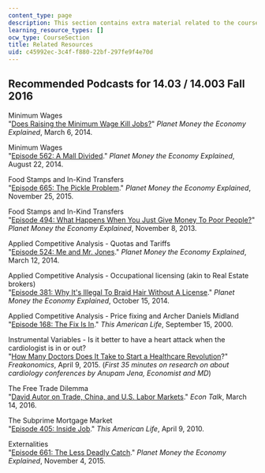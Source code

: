 ```yaml
---
content_type: page
description: This section contains extra material related to the course.
learning_resource_types: []
ocw_type: CourseSection
title: Related Resources
uid: c45992ec-3c4f-f880-22bf-297fe9f4e70d
---
```


Recommended Podcasts for 14.03 / 14.003 Fall 2016
-------------------------------------------------

Minimum Wages  
"[Does Raising the Minimum Wage Kill Jobs?](http://www.npr.org/sections/money/2014/03/06/286861541/does-raising-the-minimum-wage-kill-jobs)" _Planet Money the Economy Explained_, March 6, 2014.

Minimum Wages  
"[Episode 562: A Mall Divided](http://www.npr.org/sections/money/2014/08/22/342232976/episode-562-a-mall-divided)." _Planet Money the Economy Explained_, August 22, 2014.

Food Stamps and In-Kind Transfers  
"[Episode 665: The Pickle Problem](http://www.npr.org/player/embed/457429587/457430507)." _Planet Money the Economy Explained_, November 25, 2015.

Food Stamps and In-Kind Transfers  
"[Episode 494: What Happens When You Just Give Money To Poor People?](http://www.npr.org/sections/money/2013/11/08/243967328/episode-494-what-happens-when-you-just-give-money-to-poor-people)" _Planet Money the Economy Explained_, November 8, 2013.

Applied Competitive Analysis - Quotas and Tariffs  
"[Episode 524: Me and Mr. Jones](http://www.npr.org/sections/money/2014/03/12/289116345/episode-524-me-and-mr-jones)." _Planet Money the Economy Explained_, March 12, 2014.

Applied Competitive Analysis - Occupational licensing (akin to Real Estate brokers)  
"[Episode 381: Why It's Illegal To Braid Hair Without A License](http://www.npr.org/sections/money/2014/10/15/356428708/episode-381-why-its-illegal-to-braid-hair-without-a-license)." _Planet Money the Economy Explained_, October 15, 2014.

Applied Competitive Analysis - Price fixing and Archer Daniels Midland  
"[Episode 168: The Fix Is In](http://www.thisamericanlife.org/radio-archives/episode/168/the-fix-is-in)." _This American Life_, September 15, 2000.

Instrumental Variables - Is it better to have a heart attack when the cardiologist is in or out?  
"[How Many Doctors Does It Take to Start a Healthcare Revolution](http://freakonomics.com/podcast/how-many-doctors-does-it-take-to-start-a-healthcare-revolution-a-new-freakonomics-radio-podcast/)?" _Freakonomics_, April 9, 2015. (_First 35 minutes on research on about cardiology conferences by Anupam Jena, Economist and MD_)

The Free Trade Dilemma  
"[David Autor on Trade, China, and U.S. Labor Markets](http://www.econtalk.org/archives/2016/03/david_autor_on_1.html)." _Econ Talk_, March 14, 2016.

The Subprime Mortgage Market  
"[Episode 405: Inside Job](https://www.thisamericanlife.org/radio-archives/episode/405/inside-job)." _This American Life_, April 9, 2010.

Externalities  
"[Episode 661: The Less Deadly Catch](http://www.npr.org/sections/money/2015/11/04/454698093/episode-661-the-less-deadly-catch)." _Planet Money the Economy Explained_, November 4, 2015.
